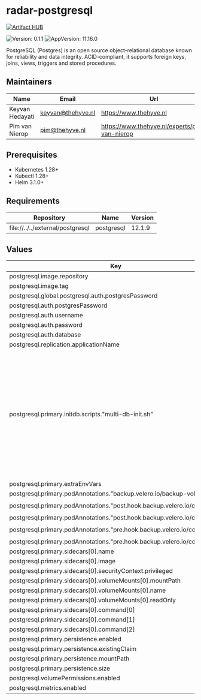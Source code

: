 

# radar-postgresql
[![Artifact HUB](https://img.shields.io/endpoint?url=https://artifacthub.io/badge/repository/radar-postgresql)](https://artifacthub.io/packages/helm/radar-base/radar-postgresql)

![Version: 0.1.1](https://img.shields.io/badge/Version-0.1.1-informational?style=flat-square) ![AppVersion: 11.16.0](https://img.shields.io/badge/AppVersion-11.16.0-informational?style=flat-square)

PostgreSQL (Postgres) is an open source object-relational database known for reliability and data integrity. ACID-compliant, it supports foreign keys, joins, views, triggers and stored procedures.

## Maintainers

| Name | Email | Url |
| ---- | ------ | --- |
| Keyvan Hedayati | <keyvan@thehyve.nl> | <https://www.thehyve.nl> |
| Pim van Nierop | <pim@thehyve.nl> | <https://www.thehyve.nl/experts/pim-van-nierop> |

## Prerequisites
* Kubernetes 1.28+
* Kubectl 1.28+
* Helm 3.1.0+

## Requirements

| Repository | Name | Version |
|------------|------|---------|
| file://../../external/postgresql | postgresql | 12.1.9 |

## Values

| Key | Type | Default | Description |
|-----|------|---------|-------------|
| postgresql.image.repository | string | `"bitnami/postgresql"` |  |
| postgresql.image.tag | string | `"11.16.0"` |  |
| postgresql.global.postgresql.auth.postgresPassword | string | `""` |  |
| postgresql.auth.postgresPassword | string | `""` |  |
| postgresql.auth.username | string | `""` |  |
| postgresql.auth.password | string | `""` |  |
| postgresql.auth.database | string | `""` |  |
| postgresql.replication.applicationName | string | `"radar"` |  |
| postgresql.primary.initdb.scripts."multi-db-init.sh" | string | `"#!/bin/bash\nset -e\nset -u\nexport PGPASSWORD=\"$POSTGRESQL_PASSWORD\"\n\nfunction create_user_and_database() {\n  export PGPASSWORD=\"$POSTGRESQL_PASSWORD\"\n  local database=$1\n  local database_exist=$(psql -U postgres -tAc \"SELECT 1 FROM pg_database WHERE datname='$database';\")\n  if [[ \"$database_exist\" == 1 ]]; then\n    echo \"Database $database already exists\"\n  else\n    echo \"Database $database does not exist\"\n    echo \"  Creating database '$database' for user postgres\"\n    psql -U postgres -v ON_ERROR_STOP=1  <<-EOSQL\n    CREATE DATABASE \"$database\";\n    GRANT ALL PRIVILEGES ON DATABASE $database TO postgres;\nEOSQL\n  fi\n}\n\nif [ -n \"$POSTGRES_MULTIPLE_DATABASES\" ]; then\n  echo \"Multiple database creation requested: $POSTGRES_MULTIPLE_DATABASES\"\n  for db in $(echo $POSTGRES_MULTIPLE_DATABASES | tr ',' ' '); do\n    create_user_and_database $db\n  done\n  echo \"Databases created\"\nfi\n"` |  |
| postgresql.primary.extraEnvVars | list | `[]` |  |
| postgresql.primary.podAnnotations."backup.velero.io/backup-volumes" | string | `"data"` |  |
| postgresql.primary.podAnnotations."post.hook.backup.velero.io/command" | string | `"[\"/bin/fsfreeze\", \"--unfreeze\", \"/bitnami/postgresql\"]"` |  |
| postgresql.primary.podAnnotations."post.hook.backup.velero.io/container" | string | `"fsfreeze"` |  |
| postgresql.primary.podAnnotations."pre.hook.backup.velero.io/command" | string | `"[\"/bin/fsfreeze\", \"--freeze\", \"/bitnami/postgresql\"]"` |  |
| postgresql.primary.podAnnotations."pre.hook.backup.velero.io/container" | string | `"fsfreeze"` |  |
| postgresql.primary.sidecars[0].name | string | `"fsfreeze"` |  |
| postgresql.primary.sidecars[0].image | string | `"busybox"` |  |
| postgresql.primary.sidecars[0].securityContext.privileged | bool | `true` |  |
| postgresql.primary.sidecars[0].volumeMounts[0].mountPath | string | `"/bitnami/postgresql"` |  |
| postgresql.primary.sidecars[0].volumeMounts[0].name | string | `"data"` |  |
| postgresql.primary.sidecars[0].volumeMounts[0].readOnly | bool | `false` |  |
| postgresql.primary.sidecars[0].command[0] | string | `"/bin/sh"` |  |
| postgresql.primary.sidecars[0].command[1] | string | `"-c"` |  |
| postgresql.primary.sidecars[0].command[2] | string | `"sleep infinity"` |  |
| postgresql.primary.persistence.enabled | bool | `true` |  |
| postgresql.primary.persistence.existingClaim | string | `""` |  |
| postgresql.primary.persistence.mountPath | string | `"/bitnami/postgresql"` |  |
| postgresql.primary.persistence.size | string | `"8Gi"` |  |
| postgresql.volumePermissions.enabled | bool | `true` |  |
| postgresql.metrics.enabled | bool | `true` |  |
